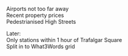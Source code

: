 Airports not too far away  
Recent property prices  
Pedestrianised High Streets




Later:  
Only stations within 1 hour of Trafalgar Square  
Split in to What3Words grid
